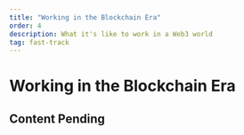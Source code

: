 ```yaml
---
title: "Working in the Blockchain Era"
order: 4
description: What it's like to work in a Web3 world
tag: fast-track
---
```


# Working in the Blockchain Era

## Content Pending

